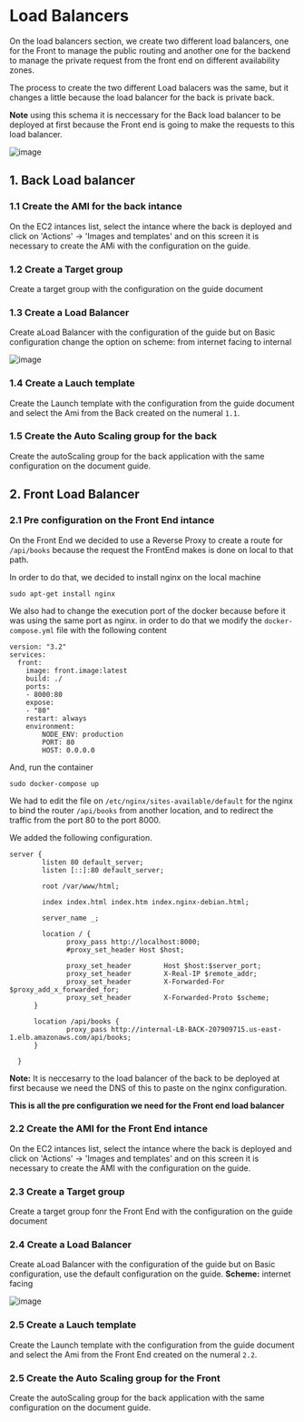 # Load Balancers

On the load balancers section, we create two different load balancers, one for the Front to manage the public routing and another one for the backend to manage the private request from the front end on different availability zones.

The process to create the two different Load balacers was the same, but it changes a little because the load balancer for the back is private back. 

**Note** using this schema it is neccessary for the Back load balancer to be deployed at first because the Front end is going to make the requests to this load balancer.


![image](https://user-images.githubusercontent.com/53226911/168496246-339b56d1-3894-4a47-b276-1aa145863a29.png)


## 1. Back Load balancer

### 1.1 Create the AMI for the back intance
On the EC2 intances list, select the intance where the back is deployed and click on 'Actions' -> 'Images and templates' and on this screen it is necessary to create the AMi with the configuration on the guide.

### 1.2 Create a Target group
Create a target group with the configuration on the guide document

### 1.3 Create a Load Balancer

Create aLoad Balancer with the configuration of the guide but on Basic configuration change the option on scheme: from internet facing to internal

![image](https://user-images.githubusercontent.com/53226911/168496563-5f876e13-75cd-4d4b-8059-fed2d68ab4fb.png)

### 1.4 Create a Lauch template

Create the Launch template with the configuration from the guide document and select the Ami from the Back created on the numeral `1.1`.

### 1.5 Create the Auto Scaling group for the back

Create the autoScaling group for the back application with the same configuration on the document guide.

## 2. Front Load Balancer

### 2.1 Pre configuration on the Front End intance

On the Front End we decided to use a Reverse Proxy to create a route for `/api/books` because the request the FrontEnd makes is done on local to that path.

In order to do that, we decided to install nginx on the local machine
    
    sudo apt-get install nginx


We also had to change the execution port of the docker because before it was using the same port as nginx. in order to do that we modify the `docker-compose.yml` file with the following content 

    version: "3.2"
    services:
      front:
        image: front.image:latest
        build: ./
        ports:
        - 8000:80
        expose:
        - "80"
        restart: always
        environment:
            NODE_ENV: production
            PORT: 80
            HOST: 0.0.0.0

And, run the container

    sudo docker-compose up
   

We had to edit the file on `/etc/nginx/sites-available/default` for the nginx to bind the router `/api/books` from another location, and to redirect the traffic from the port 80 to the port 8000.

We added the following configuration.


    server {
            listen 80 default_server;
            listen [::]:80 default_server;

            root /var/www/html;

            index index.html index.htm index.nginx-debian.html;

            server_name _;

            location / {
                  proxy_pass http://localhost:8000;
                  #proxy_set_header Host $host;

                  proxy_set_header        Host $host:$server_port;
                  proxy_set_header        X-Real-IP $remote_addr;
                  proxy_set_header        X-Forwarded-For $proxy_add_x_forwarded_for;
                  proxy_set_header        X-Forwarded-Proto $scheme;  
          }

          location /api/books {
                  proxy_pass http://internal-LB-BACK-207909715.us-east-1.elb.amazonaws.com/api/books;
          }

      }

**Note:** It is neccesarry to the load balancer of the back to be deployed at first because we need the DNS of this to paste on the nginx configuration.

**This is all the pre configuration we need for the Front end load balancer**


### 2.2 Create the AMI for the Front End intance
On the EC2 intances list, select the intance where the back is deployed and click on 'Actions' -> 'Images and templates' and on this screen it is necessary to create the AMI with the configuration on the guide.

### 2.3 Create a Target group
Create a target group fonr the Front End with the configuration on the guide document

### 2.4 Create a Load Balancer

Create aLoad Balancer with the configuration of the guide but on Basic configuration, use the default configuration on the guide. **Scheme:** internet facing

![image](https://user-images.githubusercontent.com/53226911/168497644-f65bf559-55d6-4c77-985f-1cf4b59c854e.png)


### 2.5 Create a Lauch template

Create the Launch template with the configuration from the guide document and select the Ami from the Front End created on the numeral `2.2`.

### 2.5 Create the Auto Scaling group for the Front

Create the autoScaling group for the back application with the same configuration on the document guide.






    




